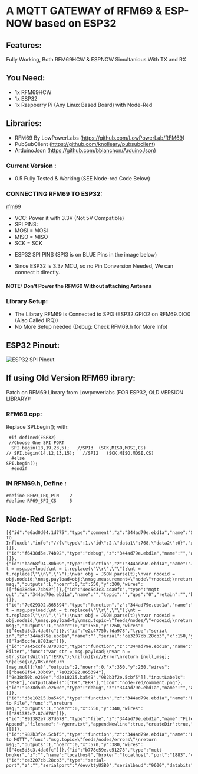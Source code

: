 # A MQTT GATEWAY of RFM69 &amp; ESP-NOW based on ESP32

## Features:
Fully Working, Both RFM69HCW & ESPNOW Simultanious With TX and RX



## You Need:
* 1x RFM69HCW
* 1x ESP32
* 1x Raspberry Pi (Any Linux Based Board) with Node-Red


## Libraries:
- RFM69 By LowPowerLabs (https://github.com/LowPowerLab/RFM69)
- PubSubClient (https://github.com/knolleary/pubsubclient)
- ArduinoJson (https://github.com/bblanchon/ArduinoJson)




### Current Version : 
- 0.5 Fully Tested & Working (SEE Node-red Code Below)







### CONNECTING RFM69 TO ESP32:
[rfm69](https://i.ibb.co/Zf8KQbQ/rfm69hcw.jpg)




- VCC: Power it with 3.3V (Not 5V Compatible)
- SPI PINS: 
 - MOSI   =   MOSI
 - MISO   =   MISO
 - SCK   =   SCK

* ESP32 SPI PINS (SPI3 is on BLUE Pins in the image below) 

* Since ESP32 is 3.3v MCU, so no Pin Conversion Needed, We can connect it directly.

#### NOTE: Don't Power the RFM69 Without attaching Antenna

### Library Setup:
- The Library RFM69 is Connected to SPI3 (ESP32.GPIO2 on RFM69.DIO0 (Also Called IRQ))
- No More Setup needed (Debug: Check RFM69.h for More Info)



## ESP32 Pinout: 


![ESP32 SPI Pinout](https://i.ibb.co/6bB3b4R/esp32-spi-pins.jpg)





## If using Old Version RFM69 ibrary:
Patch on RFM69 Library from Lowpowerlabs (FOR ESP32, OLD VERSION LIBRARY):

### RFM69.cpp:
Replace SPI.begin(); with:
```
 #if defined(ESP32)
 //Choose One SPI PORT
  SPI.begin(18,19,23,5);   //SPI3  (SCK,MISO,MOSI,CS)
// SPI.begin(14,12,13,15);   //SPI2   (SCK,MISO,MOSI,CS) 
  #else
SPI.begin();
  #endif
  ```
### IN RFM69.h, Define : 
  ```
  #define RF69_IRQ_PIN    2
#define RF69_SPI_CS     5
```



## Node-Red Script:
```
[{"id":"e6ad0d04.1d775","type":"comment","z":"344ad79e.ebd1a","name":"Serial To Influxdb","info":"//{\"type\":1,\"id\":2,\"data1\":768,\"data2\":0}","x":220,"y":60,"wires":[]},{"id":"f6438d5e.74b92","type":"debug","z":"344ad79e.ebd1a","name":"","active":false,"tosidebar":true,"console":false,"tostatus":false,"complete":"payload","x":850,"y":200,"wires":[]},{"id":"bae68f94.30b09","type":"function","z":"344ad79e.ebd1a","name":"JSON2OBJ","func":"var t = msg.payload;\nt = t.replace(\"\\r\",\"\");\nt = t.replace(\"\\n\",\"\");\nvar obj = JSON.parse(t);\nvar nodeid = obj.nodeid;\nmsg.payload=obj;\nmsg.measurement=\"node\"+nodeid;\nreturn msg;","outputs":1,"noerr":0,"x":550,"y":200,"wires":[["f6438d5e.74b92"]]},{"id":"4ec5d3c3.4da0fc","type":"mqtt out","z":"344ad79e.ebd1a","name":"","topic":"","qos":"0","retain":"","broker":"b778e59e.e51278","x":830,"y":260,"wires":[]},{"id":"7e029392.865394","type":"function","z":"344ad79e.ebd1a","name":"JSON2MQTT","func":"var t = msg.payload;\nt = t.replace(\"\\r\",\"\");\nt = t.replace(\"\\n\",\"\");\nvar obj = JSON.parse(t);\nvar nodeid = obj.nodeid;\nmsg.payload=t;\nmsg.topic=\"feeds/nodes/\"+nodeid;\nreturn msg;","outputs":1,"noerr":0,"x":550,"y":260,"wires":[["4ec5d3c3.4da0fc"]]},{"id":"e2c47750.fda978","type":"serial in","z":"344ad79e.ebd1a","name":"","serial":"ce3207cb.28cb3","x":150,"y":260,"wires":[["7a45ccfe.8703ac"]]},{"id":"7a45ccfe.8703ac","type":"function","z":"344ad79e.ebd1a","name":"ERR Filter","func":"var str = msg.payload;\nvar n = str.startsWith(\"!ERR\");\nif(n){\n//Error\nreturn [null,msg];    \n}else{\n//OK\nreturn [msg,null];\n}","outputs":2,"noerr":0,"x":350,"y":260,"wires":[["bae68f94.30b09","7e029392.865394"],["9e38d50b.e260e","d3e18215.ba549","982b3f2e.5cbf5"]],"inputLabels":["MSG"],"outputLabels":["OK","ERR"],"icon":"node-red/comment.png"},{"id":"9e38d50b.e260e","type":"debug","z":"344ad79e.ebd1a","name":"","active":false,"tosidebar":true,"console":false,"tostatus":false,"complete":"payload","x":390,"y":380,"wires":[]},{"id":"d3e18215.ba549","type":"function","z":"344ad79e.ebd1a","name":"Err to File","func":"\nreturn msg;","outputs":1,"noerr":0,"x":550,"y":340,"wires":[["891382e7.87d678"]]},{"id":"891382e7.87d678","type":"file","z":"344ad79e.ebd1a","name":"File Append","filename":"~/gerr.txt","appendNewline":true,"createDir":true,"overwriteFile":"false","encoding":"none","x":730,"y":340,"wires":[[]]},{"id":"982b3f2e.5cbf5","type":"function","z":"344ad79e.ebd1a","name":"Err to MQTT","func":"msg.topic=\"feeds/nodes/errors\"\nreturn msg;","outputs":1,"noerr":0,"x":570,"y":380,"wires":[["4ec5d3c3.4da0fc"]]},{"id":"b778e59e.e51278","type":"mqtt-broker","z":"","name":"localhost","broker":"localhost","port":"1883","clientid":"","usetls":false,"compatmode":true,"keepalive":"60","cleansession":true,"birthTopic":"","birthQos":"0","birthPayload":"","closeTopic":"","closePayload":"","willTopic":"","willQos":"0","willPayload":""},{"id":"ce3207cb.28cb3","type":"serial-port","z":"","serialport":"/dev/ttyUSB0","serialbaud":"9600","databits":"8","parity":"none","stopbits":"1","waitfor":"","dtr":"none","rts":"none","cts":"none","dsr":"none","newline":"500","bin":"false","out":"interbyte","addchar":"","responsetimeout":"10000"}]
```

